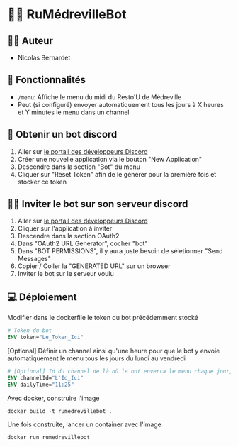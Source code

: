 # 👾🍝 RuMédrevilleBot

## 👨‍🎓 Auteur
- Nicolas Bernardet

## 🍮 Fonctionnalités
- ``/menu``: Affiche le menu du midi du Resto'U de Médreville
- Peut (si configuré) envoyer automatiquement tous les jours à X heures et Y minutes le menu dans un channel

## 🤖 Obtenir un bot discord

1. Aller sur <a href="https://discord.com/developers/applications">le portail des développeurs Discord</a>
2. Créer une nouvelle application via le bouton "New Application"
3. Descendre dans la section "Bot" du menu
4. Cliquer sur "Reset Token" afin de le générer pour la première fois et stocker ce token

## 🙋‍♂️ Inviter le bot sur son serveur discord

1. Aller sur <a href="https://discord.com/developers/applications">le portail des développeurs Discord</a>
2. Cliquer sur l'application à inviter
3. Descendre dans la section OAuth2
4. Dans "OAuth2 URL Generator", cocher "bot"
5. Dans "BOT PERMISSIONS", il y aura juste besoin de séletionner "Send Messages"
6. Copier / Coller la "GENERATED URL" sur un browser
7. Inviter le bot sur le serveur voulu

## 💻 Déploiement

Modifier dans le dockerfile le token du bot précédemment stocké
````dockerfile
# Token du bot
ENV token="Le_Token_Ici"
````

[Optional] Définir un channel ainsi qu'une heure pour que le bot y envoie automatiquement le menu tous les jours du lundi au vendredi
````dockerfile
# [Optional] Id du channel de là où le bot enverra le menu chaque jour, et heure de l'envoi sous le format HH:MM
ENV channelId="L'Id_Ici"
ENV dailyTime="11:25"
````

Avec docker, construire l'image
````shell
docker build -t rumedrevillebot .
````

Une fois construite, lancer un container avec l'image
````shell
docker run rumedrevillebot
````
